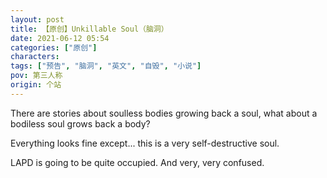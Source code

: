 ```yaml
---
layout: post
title: 【原创】Unkillable Soul（脑洞）
date: 2021-06-12 05:54
categories: ["原创"]
characters: 
tags: ["预告", "脑洞", "英文", "自毁", "小说"]
pov: 第三人称
origin: 个站
---
```


There are stories about soulless bodies growing back a soul, what about a bodiless soul grows back a body?

Everything looks fine except... this is a very self-destructive soul.

LAPD is going to be quite occupied. And very, very confused.
